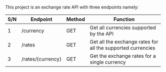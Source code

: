 This project is an exchange rate API with three endpoints namely:

| S/N | Endpoint | Method | Function |
|----------|----------|----------|----------|
| 1 | /currency | GET | Get all currencies supported by the API |
| 2 | /rates | GET | Get all the exchange rates for all the supported currencies |
| 3 | /rates/{currency} | GET | Get the exchange rates for a single currency |
